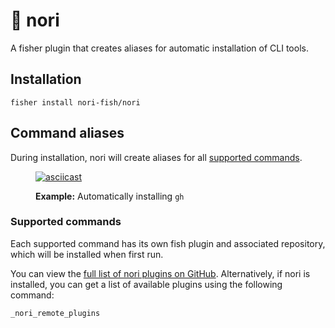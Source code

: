 # 🥢 nori

A fisher plugin that creates aliases for automatic installation of CLI tools.

## Installation

```fish
fisher install nori-fish/nori
```

## Command aliases

During installation, nori will create aliases for all [supported commands](#supported-commands).

<figure>

[![asciicast](https://asciinema.org/a/z8bWeUAc3OhJbKOcWtfyuj4Ja.svg)](https://asciinema.org/a/z8bWeUAc3OhJbKOcWtfyuj4Ja)

<figcaption>

**Example:** Automatically installing <code>gh</code>

</figcaption>
</figure>

### Supported commands

Each supported command has its own fish plugin and associated repository, which will be
installed when first run.

You can view the [full list of nori plugins on GitHub](https://github.com/orgs/nori-fish/repositories?q=nori-plugin). Alternatively, if nori is installed, you can get a list of available plugins using the following command:

```fish
_nori_remote_plugins
```
